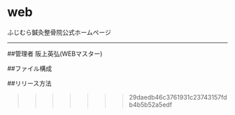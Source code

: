 # web
ふじむら鍼灸整骨院公式ホームページ

---

##管理者
阪上英弘(WEBマスター)

##ファイル構成

##リリース方法
>>>>>>> 29daedb46c3761931c23743157fdb4b5b52a5edf
